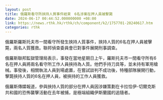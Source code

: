 ```yaml
---
layout: post
title: 俄羅斯看守所挾持人質事件結束　6名涉案在押人員被擊斃
date: 2024-06-17 00:44:52.000000000 +08:00
link: https://news.rthk.hk/rthk/ch/component/k2/1757701-20240617.htm
categories: rthk
---
```


俄羅斯羅斯托夫市一間看守所發生挾持人質事件，挾持人質的6名在押人員被擊斃，兩名人質獲救。聯邦偵查委員會已對事件展開刑事調查。

俄羅斯聯邦監獄管理局表示，事發在當地星期日上午，羅斯托夫市一間看守所有6名在押人員將兩名看守所工作人員挾持為人質。他們手持刀具等，並未持有軍用槍械。事發後，相關執法人員到場處置，在嘗試談判不成功後，特種部隊展開行動，擊斃挾持人質的6名在押人員，被挾持的工作人員獲救。

俄羅斯傳媒報道，參與挾持人質的部分在押人員因涉嫌策劃在卡拉恰伊-切爾克斯共和國的恐怖襲擊活動在去年被捕，是極端組織伊斯蘭國的追隨者。
